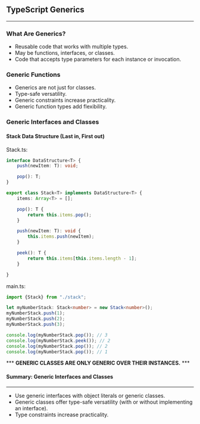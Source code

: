 ## TypeScript Generics

____

### What Are Generics?

* Reusable code that works with multiple types.
* May be functions, interfaces, or classes.
* Code that accepts type parameters for each instance or invocation.

### Generic Functions

* Generics are not just for classes.
* Type-safe versatility.
* Generic constraints increase practicality.
* Generic function types add flexibility.

### Generic Interfaces and Classes

#### Stack Data Structure (Last in, First out)

Stack.ts:

```ts
interface DataStructure<T> {
    push(newItem: T): void;

    pop(): T;
}

export class Stack<T> implements DataStructure<T> {
    items: Array<T> = [];

    pop(): T {
        return this.items.pop();
    }

    push(newItem: T): void {
        this.items.push(newItem);
    }

    peek(): T {
        return this.items[this.items.length - 1];
    }

}

```

main.ts:

```ts
import {Stack} from "./stack";

let myNumberStack: Stack<number> = new Stack<number>();
myNumberStack.push(1);
myNumberStack.push(2);
myNumberStack.push(3);

console.log(myNumberStack.pop()); // 3
console.log(myNumberStack.peek()); // 2
console.log(myNumberStack.pop()); // 2
console.log(myNumberStack.pop()); // 1
```

*** **GENERIC CLASSES ARE ONLY GENERIC OVER THEIR INSTANCES.** ***

#### Summary: Generic Interfaces and Classes

___

* Use generic interfaces with object literals or generic classes.
* Generic classes offer type-safe versatility (with or without implementing an interface).
* Type constraints increase practicality.

